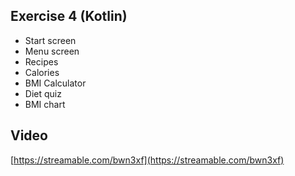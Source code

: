 ## Exercise 4 (Kotlin)
- Start screen
- Menu screen
- Recipes
- Calories
- BMI Calculator
- Diet quiz
- BMI chart

## Video

[https://streamable.com/bwn3xf](https://streamable.com/bwn3xf)
